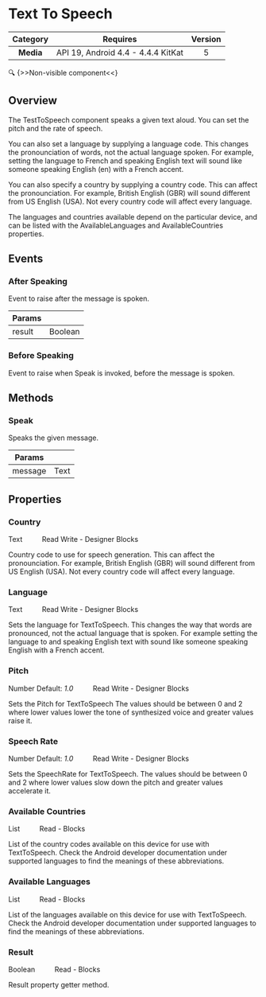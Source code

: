 # Text To Speech

| Category | Requires | Version |
|:--------:|:-------:|:--------:|
|**Media**|<span class="chip chip-any">API 19, Android 4.4 - 4.4.4 KitKat</span>|<span class="chip chip-number">5</span>|

:mag: {>>Non-visible component<<}

## Overview

The TestToSpeech component speaks a given text aloud. You can set the pitch and the rate of speech. 

You can also set a language by supplying a language code. This changes the pronounciation of words, not the actual language spoken. For example, setting the language to French and speaking English text will sound like someone speaking English (en) with a French accent.

 

You can also specify a country by supplying a country code. This can affect the pronounciation. For example, British English (GBR) will sound different from US English (USA). Not every country code will affect every language.

 

The languages and countries available depend on the particular device, and can be listed with the AvailableLanguages and AvailableCountries properties.

## Events

### After Speaking

Event to raise after the message is spoken.

<div class="block" ai2-block="event" not-rendered="true" value="%7B%22componentName%22:%20%22Text%20To%20Speech%22,%20%22name%22:%20%22After%20Speaking%22,%20%22params%22:%20%5B%22result%22%5D%7D"></div>

| Params | []() |
|--------|------|
|result|<span class="chip chip-boolean">Boolean</span>|


### Before Speaking

Event to raise when Speak is invoked, before the message is spoken.

<div class="block" ai2-block="event" not-rendered="true" value="%7B%22componentName%22:%20%22Text%20To%20Speech%22,%20%22name%22:%20%22Before%20Speaking%22,%20%22params%22:%20%5B%5D%7D"></div>


## Methods

### Speak

Speaks the given message.

<div class="block" ai2-block="method" not-rendered="true" value="%7B%22componentName%22:%20%22Text%20To%20Speech%22,%20%22name%22:%20%22Speak%22,%20%22output%22:%20false,%20%22params%22:%20%5B%22message%22%5D%7D"></div>


| Params | []() |
|--------|------|
|message|<span class="chip chip-text">Text</span>|


## Properties

### Country

<span class="chip chip-text">Text</span><span style="user-select: none;">&nbsp;&nbsp;&nbsp;&nbsp;&nbsp;&nbsp;&nbsp;&nbsp;&nbsp;&nbsp;</span><span class="chip chip-rw">Read</span><span style="user-select: none;">&nbsp;</span><span class="chip chip-rw">Write</span><span style="user-select: none;">&nbsp;</span>-<span style="user-select: none;">&nbsp;</span><span class="chip chip-bd">Designer</span><span style="user-select: none;">&nbsp;</span><span class="chip chip-bd">Blocks</span><span style="user-select: none;">&nbsp;</span>

Country code to use for speech generation. This can affect the pronounciation. For example, British English (GBR) will sound different from US English (USA). Not every country code will affect every language.

<div class="block" ai2-block="property" not-rendered="true" value="%7B%22componentName%22:%20%22Text%20To%20Speech%22,%20%22name%22:%20%22Country%22,%20%22getter%22:%20true%7D"></div>
<div class="block" ai2-block="property" not-rendered="true" value="%7B%22componentName%22:%20%22Text%20To%20Speech%22,%20%22name%22:%20%22Country%22,%20%22getter%22:%20false%7D"></div>


### Language

<span class="chip chip-text">Text</span><span style="user-select: none;">&nbsp;&nbsp;&nbsp;&nbsp;&nbsp;&nbsp;&nbsp;&nbsp;&nbsp;&nbsp;</span><span class="chip chip-rw">Read</span><span style="user-select: none;">&nbsp;</span><span class="chip chip-rw">Write</span><span style="user-select: none;">&nbsp;</span>-<span style="user-select: none;">&nbsp;</span><span class="chip chip-bd">Designer</span><span style="user-select: none;">&nbsp;</span><span class="chip chip-bd">Blocks</span><span style="user-select: none;">&nbsp;</span>

Sets the language for TextToSpeech. This changes the way that words are pronounced, not the actual language that is spoken. For example setting the language to and speaking English text with sound like someone speaking English with a French accent.

<div class="block" ai2-block="property" not-rendered="true" value="%7B%22componentName%22:%20%22Text%20To%20Speech%22,%20%22name%22:%20%22Language%22,%20%22getter%22:%20true%7D"></div>
<div class="block" ai2-block="property" not-rendered="true" value="%7B%22componentName%22:%20%22Text%20To%20Speech%22,%20%22name%22:%20%22Language%22,%20%22getter%22:%20false%7D"></div>


### Pitch

<span class="chip chip-number">Number</span><span style="user-select: none;">&nbsp;</span><span class="chip chip-number">Default: <i>1.0</i></span><span style="user-select: none;">&nbsp;&nbsp;&nbsp;&nbsp;&nbsp;&nbsp;&nbsp;&nbsp;&nbsp;&nbsp;</span><span class="chip chip-rw">Read</span><span style="user-select: none;">&nbsp;</span><span class="chip chip-rw">Write</span><span style="user-select: none;">&nbsp;</span>-<span style="user-select: none;">&nbsp;</span><span class="chip chip-bd">Designer</span><span style="user-select: none;">&nbsp;</span><span class="chip chip-bd">Blocks</span><span style="user-select: none;">&nbsp;</span>

Sets the Pitch for TextToSpeech The values should be between 0 and 2 where lower values lower the tone of synthesized voice and greater values raise it.

<div class="block" ai2-block="property" not-rendered="true" value="%7B%22componentName%22:%20%22Text%20To%20Speech%22,%20%22name%22:%20%22Pitch%22,%20%22getter%22:%20true%7D"></div>
<div class="block" ai2-block="property" not-rendered="true" value="%7B%22componentName%22:%20%22Text%20To%20Speech%22,%20%22name%22:%20%22Pitch%22,%20%22getter%22:%20false%7D"></div>


### Speech Rate

<span class="chip chip-number">Number</span><span style="user-select: none;">&nbsp;</span><span class="chip chip-number">Default: <i>1.0</i></span><span style="user-select: none;">&nbsp;&nbsp;&nbsp;&nbsp;&nbsp;&nbsp;&nbsp;&nbsp;&nbsp;&nbsp;</span><span class="chip chip-rw">Read</span><span style="user-select: none;">&nbsp;</span><span class="chip chip-rw">Write</span><span style="user-select: none;">&nbsp;</span>-<span style="user-select: none;">&nbsp;</span><span class="chip chip-bd">Designer</span><span style="user-select: none;">&nbsp;</span><span class="chip chip-bd">Blocks</span><span style="user-select: none;">&nbsp;</span>

Sets the SpeechRate for TextToSpeech. The values should be between 0 and 2 where lower values slow down the pitch and greater values accelerate it.

<div class="block" ai2-block="property" not-rendered="true" value="%7B%22componentName%22:%20%22Text%20To%20Speech%22,%20%22name%22:%20%22Speech%20Rate%22,%20%22getter%22:%20true%7D"></div>
<div class="block" ai2-block="property" not-rendered="true" value="%7B%22componentName%22:%20%22Text%20To%20Speech%22,%20%22name%22:%20%22Speech%20Rate%22,%20%22getter%22:%20false%7D"></div>


### Available Countries

<span class="chip chip-list">List</span><span style="user-select: none;">&nbsp;&nbsp;&nbsp;&nbsp;&nbsp;&nbsp;&nbsp;&nbsp;&nbsp;&nbsp;</span><span class="chip chip-rw">Read</span><span style="user-select: none;">&nbsp;</span>-<span style="user-select: none;">&nbsp;</span><span class="chip chip-bd">Blocks</span><span style="user-select: none;">&nbsp;</span>

List of the country codes available on this device for use with TextToSpeech. Check the Android developer documentation under supported languages to find the meanings of these abbreviations.

<div class="block" ai2-block="property" not-rendered="true" value="%7B%22componentName%22:%20%22Text%20To%20Speech%22,%20%22name%22:%20%22Available%20Countries%22,%20%22getter%22:%20true%7D"></div>


### Available Languages

<span class="chip chip-list">List</span><span style="user-select: none;">&nbsp;&nbsp;&nbsp;&nbsp;&nbsp;&nbsp;&nbsp;&nbsp;&nbsp;&nbsp;</span><span class="chip chip-rw">Read</span><span style="user-select: none;">&nbsp;</span>-<span style="user-select: none;">&nbsp;</span><span class="chip chip-bd">Blocks</span><span style="user-select: none;">&nbsp;</span>

List of the languages available on this device for use with TextToSpeech. Check the Android developer documentation under supported languages to find the meanings of these abbreviations.

<div class="block" ai2-block="property" not-rendered="true" value="%7B%22componentName%22:%20%22Text%20To%20Speech%22,%20%22name%22:%20%22Available%20Languages%22,%20%22getter%22:%20true%7D"></div>


### Result

<span class="chip chip-boolean">Boolean</span><span style="user-select: none;">&nbsp;&nbsp;&nbsp;&nbsp;&nbsp;&nbsp;&nbsp;&nbsp;&nbsp;&nbsp;</span><span class="chip chip-rw">Read</span><span style="user-select: none;">&nbsp;</span>-<span style="user-select: none;">&nbsp;</span><span class="chip chip-bd">Blocks</span><span style="user-select: none;">&nbsp;</span>

Result property getter method.

<div class="block" ai2-block="property" not-rendered="true" value="%7B%22componentName%22:%20%22Text%20To%20Speech%22,%20%22name%22:%20%22Result%22,%20%22getter%22:%20true%7D"></div>

